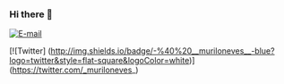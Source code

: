 ### Hi there 👋

<!--
**muNeves3/muNeves3** is a ✨ _special_ ✨ repository because its `README.md` (this file) appears on your GitHub profile. -->

[![E-mail](http://img.shields.io/badge/-%40murilodesouzaneves@gmail.com-blue?logo=gmail&style=flat-square&logoColor=white)](mailto:murilodesouzaneves@gmail.com)

[![Twitter] (http://img.shields.io/badge/-%40%20__muriloneves__-blue?logo=twitter&style=flat-square&logoColor=white)]
(https://twitter.com/_muriloneves_)

